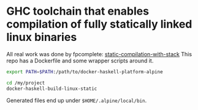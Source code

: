 # GHC toolchain that enables compilation of fully statically linked linux binaries

All real work was done by fpcomplete: [static-compilation-with-stack](https://www.fpcomplete.com/blog/2016/10/static-compilation-with-stack)
This repo has a Dockerfile and some wrapper scripts around it.

```bash
export PATH=$PATH:/path/to/docker-haskell-platform-alpine

cd /my/project
docker-haskell-build-linux-static
```

Generated files end up under `$HOME/.alpine/local/bin`.
